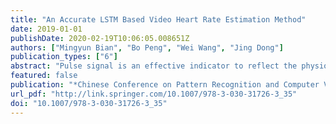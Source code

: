 ```yaml
---
title: "An Accurate LSTM Based Video Heart Rate Estimation Method"
date: 2019-01-01
publishDate: 2020-02-19T10:06:05.008651Z
authors: ["Mingyun Bian", "Bo Peng", "Wei Wang", "Jing Dong"]
publication_types: ["6"]
abstract: "Pulse signal is an effective indicator to reflect the physiological and physical state of the human body. There are many heart rate estimation methods in videos and most of them manually design algorithm to modeling noise signal, which is not enough to represent the actual distribution of noise. In this paper, we propose to train a two-layer LSTM to estimate pulse signals because long short-term memory (LSTM) can preserve useful signals by filtering out noise signals upon data-driven. In order to overcome the problem of insufficient heart rate public database, we propose to use quantities of synthetic signals which are generated by the algorithm we designed to pre-train the model and pure periodic signals are filtered from LSTM to calculate the heart rate. Experiential results on the public-domain database show the effectiveness of our proposed method that can be a reference for the heart rate estimation."
featured: false
publication: "*Chinese Conference on Pattern Recognition and Computer Vision (PRCV)*"
url_pdf: "http://link.springer.com/10.1007/978-3-030-31726-3_35"
doi: "10.1007/978-3-030-31726-3_35"
---
```


